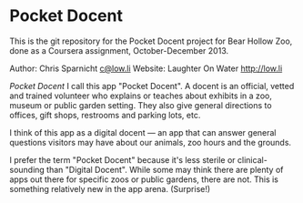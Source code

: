 Pocket Docent
================

This is the git repository for the Pocket Docent project for Bear Hollow Zoo, done as a Coursera assignment, October-December 2013.

Author:  Chris Sparnicht <c@low.li>
Website: Laughter On Water <http://low.li>

*Pocket Docent*
I call this app "Pocket Docent". A docent is an official, vetted and trained volunteer who explains or teaches about exhibits in a zoo, museum or public garden setting. They also give general directions to offices, gift shops, restrooms and parking lots, etc. 

I think of this app as a digital docent — an app that can answer general questions visitors may have about our animals, zoo hours and the grounds. 

I prefer the term "Pocket Docent" because it's less sterile or clinical-sounding than "Digital Docent". While some may think there are plenty of apps out there for specific zoos or public gardens, there are not. This is something relatively new in the app arena. (Surprise!)



